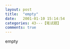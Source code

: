 ```yaml
---
layout: post
title:  "empty"
date:   2001-01-10 15:14:54
categories: 43---【笔试题】
comments: true
---
```

empty
